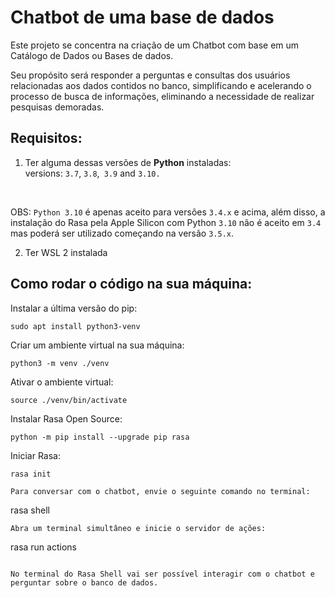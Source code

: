 
# Chatbot de uma base de dados

Este projeto se concentra na criação de um Chatbot com base em um Catálogo de Dados ou Bases de dados. 

Seu propósito será responder a perguntas e consultas dos usuários relacionadas aos dados contidos no banco, simplificando e acelerando o processo de busca de informações, eliminando a necessidade de realizar pesquisas demoradas. 


## Requisitos:
1. Ter alguma dessas versões de **Python** instaladas: versions: `3.7`, `3.8`,` 3.9` and `3.10.`

&nbsp;

OBS: `Python 3.10` é apenas aceito para versões `3.4.x` e acima, além disso, a instalação do Rasa pela Apple Silicon com Python `3.10` não é aceito em `3.4` mas poderá ser utilizado começando na versão `3.5.x`.

2. Ter WSL 2 instalada


## Como rodar o código na sua máquina:
Instalar a última versão do pip:
```
sudo apt install python3-venv
```
Criar um ambiente virtual na sua máquina:
```
python3 -m venv ./venv
```
Ativar o ambiente virtual:
```
source ./venv/bin/activate
```
Instalar Rasa Open Source:
```
python -m pip install --upgrade pip rasa
 ```
Iniciar Rasa:
```
rasa init
```
 ```
Para conversar com o chatbot, envie o seguinte comando no terminal:
```
rasa shell
```
Abra um terminal simultâneo e inicie o servidor de ações:
```
rasa run actions
```

No terminal do Rasa Shell vai ser possível interagir com o chatbot e perguntar sobre o banco de dados.
